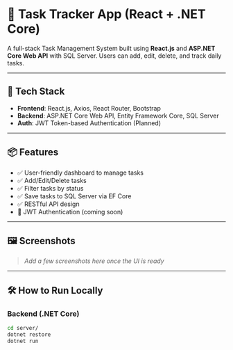 # 📝 Task Tracker App (React + .NET Core)

A full-stack Task Management System built using **React.js** and **ASP.NET Core Web API** with SQL Server. Users can add, edit, delete, and track daily tasks.

---

## 🚀 Tech Stack

- **Frontend**: React.js, Axios, React Router, Bootstrap
- **Backend**: ASP.NET Core Web API, Entity Framework Core, SQL Server
- **Auth**: JWT Token-based Authentication (Planned)

---

## 📦 Features

- ✅ User-friendly dashboard to manage tasks
- ✅ Add/Edit/Delete tasks
- ✅ Filter tasks by status
- ✅ Save tasks to SQL Server via EF Core
- ✅ RESTful API design
- 🚧 JWT Authentication (coming soon)

---

## 🖼️ Screenshots

> _Add a few screenshots here once the UI is ready_

---

## 🛠️ How to Run Locally

### Backend (.NET Core)
```bash
cd server/
dotnet restore
dotnet run
